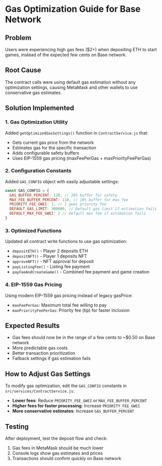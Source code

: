 # Gas Optimization Guide for Base Network

## Problem
Users were experiencing high gas fees ($2+) when depositing ETH to start games, instead of the expected few cents on Base network.

## Root Cause
The contract calls were using default gas estimation without any optimization settings, causing MetaMask and other wallets to use conservative gas estimates.

## Solution Implemented

### 1. Gas Optimization Utility
Added `getOptimizedGasSettings()` function in `ContractService.js` that:
- Gets current gas price from the network
- Estimates gas for the specific transaction
- Adds configurable safety buffers
- Uses EIP-1559 gas pricing (maxFeePerGas + maxPriorityFeePerGas)

### 2. Configuration Constants
Added `GAS_CONFIG` object with easily adjustable settings:
```javascript
const GAS_CONFIG = {
  GAS_BUFFER_PERCENT: 120, // 20% buffer for safety
  MAX_FEE_BUFFER_PERCENT: 110, // 10% buffer for max fee
  PRIORITY_FEE_GWEI: 1, // 1 gwei priority fee
  DEFAULT_GAS_LIMIT: 300000, // Default gas limit if estimation fails
  DEFAULT_MAX_FEE_GWEI: 2 // Default max fee if estimation fails
}
```

### 3. Optimized Functions
Updated all contract write functions to use gas optimization:
- `depositETH()` - Player 2 deposits ETH
- `depositNFT()` - Player 1 deposits NFT
- `approveNFT()` - NFT approval for deposit
- `payListingFee()` - Listing fee payment
- `payFeeAndCreateGame()` - Combined fee payment and game creation

### 4. EIP-1559 Gas Pricing
Using modern EIP-1559 gas pricing instead of legacy gasPrice:
- `maxFeePerGas`: Maximum total fee willing to pay
- `maxPriorityFeePerGas`: Priority fee (tip) for faster inclusion

## Expected Results
- Gas fees should now be in the range of a few cents to ~$0.50 on Base network
- More predictable gas costs
- Better transaction prioritization
- Fallback settings if gas estimation fails

## How to Adjust Gas Settings
To modify gas optimization, edit the `GAS_CONFIG` constants in `src/services/ContractService.js`:

- **Lower fees**: Reduce `PRIORITY_FEE_GWEI` or `MAX_FEE_BUFFER_PERCENT`
- **Higher fees for faster processing**: Increase `PRIORITY_FEE_GWEI`
- **More conservative estimates**: Increase `GAS_BUFFER_PERCENT`

## Testing
After deployment, test the deposit flow and check:
1. Gas fees in MetaMask should be much lower
2. Console logs show gas estimates and prices
3. Transactions should confirm quickly on Base network 
